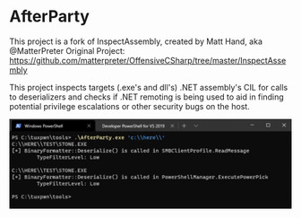 # AfterParty

This project is a fork of InspectAssembly, created by Matt Hand, aka @MatterPreter
Original Project: https://github.com/matterpreter/OffensiveCSharp/tree/master/InspectAssembly

This project inspects targets (.exe's and dll's) .NET assembly's CIL for calls to deserializers and checks if .NET remoting is being used to aid in finding potential privilege escalations or other security bugs on the host.

![Example:](https://github.com/tuxtrack/AfterParty/blob/main/after.png?raw=true)
